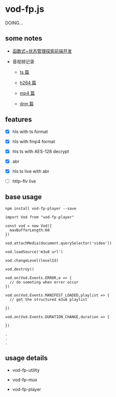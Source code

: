 # vod-fp.js

DOING...

## some notes

- [函数式+状态管理探索前端开发](./notes/statemanage_fp.md)

- 音视频记录

  - [ts 篇](./notes/ts.md)

  - [h264 篇](./notes/h264.md)

  - [mp4 篇](./notes/mp4.md)

  - [drm 篇](./notes/drm.md)

## features

- [x] hls with ts format

- [x] hls with fmp4 format

- [x] hls ts with AES-128 decrypt

- [x] abr

- [x] hls ts live with abr

- [ ] http-flv live

## base usage

```
npm install vod-fp-player --save

import Vod from "vod-fp-player"

const vod = new Vod({
  maxBufferLength:60
})

vod.attachMedia(document.querySelector('video'))

vod.loadSource('m3u8 url')

vod.changeLevel(levelId)

vod.destroy()

vod.on(Vod.Events.ERROR,e => {
  // do someting when error occur
})

vod.on(Vod.Events.MANIFEST_LOADED,playlist => {
  // get the structured m3u8 playlist

})

vod.on(Vod.Events.DURATION_CHANGE,duration => {

})

.
.
.

```

## usage details

- vod-fp-utility

- vod-fp-mux

- vod-fp-player
